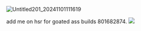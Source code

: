 ![Untitled201_20241101111619](https://github.com/user-attachments/assets/fb3cf4b6-466e-4b09-ba37-e76b74782cec)

add me on hsr for goated ass builds 801682874.      ![](https://komarev.com/ghpvc/?username=antonkomarev&label=mr._scarletella_likers&color=FAC394)
